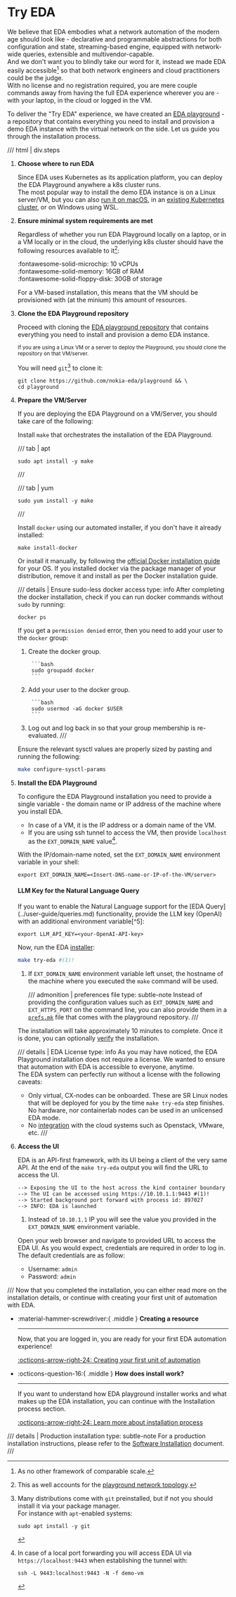 # Try EDA

We believe that EDA embodies what a network automation of the modern age should look like - declarative and programmable abstractions for both configuration and state, streaming-based engine, equipped with network-wide queries, extensible and multivendor-capable.  
And we don't want you to blindly take our word for it, instead we made EDA easily accessible[^1] so that both network engineers and cloud practitioners could be the judge.  
With no license and no registration required, you are mere couple commands away from having the full EDA experience wherever you are - with your laptop, in the cloud or logged in the VM.

To deliver the "Try EDA" experience, we have created an [EDA playground][playground-repo] - a repository that contains everything you need to install and provision a demo EDA instance with the virtual network on the side. Let us guide you through the installation process.

/// html | div.steps

1. **Choose where to run EDA**

    Since EDA uses Kubernetes as its application platform, you can deploy the EDA Playground anywhere a k8s cluster runs.  
    The most popular way to install the demo EDA instance is on a Linux server/VM, but you can also [run it on macOS](../software-install/non-production/macos.md), in an [existing Kubernetes cluster](../software-install/non-production/on-prem-cluster.md), or on Windows using WSL.

2. **Ensure minimal system requirements are met**

    Regardless of whether you run EDA Playground locally on a laptop, or in a VM locally or in the cloud, the underlying k8s cluster should have the following resources available to it[^2]:

    <!-- --8<-- [start:resources-reqs] -->
    :fontawesome-solid-microchip: 10 vCPUs  
    :fontawesome-solid-memory: 16GB of RAM  
    :fontawesome-solid-floppy-disk: 30GB of storage
    <!-- --8<-- [end:resources-reqs] -->

    For a VM-based installation, this means that the VM should be provisioned with (at the minium) this amount of resources.

3. **Clone the EDA Playground repository**

    Proceed with cloning the [EDA playground repository][playground-repo] that contains everything you need to install and provision a demo EDA instance.

    <small>If you are using a Linux VM or a server to deploy the Playground, you should clone the repository on that VM/server.</small>

    You will need `git`[^3] to clone it:

    <!-- --8<-- [start:pull-playground] -->
    ```shell
    git clone https://github.com/nokia-eda/playground && \
    cd playground
    ```
    <!-- --8<-- [end:pull-playground] -->

4. **Prepare the VM/Server**

    If you are deploying the EDA Playground on a VM/Server, you should take care of the following:

    Install `make` that orchestrates the installation of the EDA Playground.

    /// tab | apt

    ```shell
    sudo apt install -y make
    ```

    ///

    /// tab | yum

    ```shell
    sudo yum install -y make
    ```

    ///

    Install `docker` using our automated installer, if you don't have it already installed:

    ```shell
    make install-docker
    ```

    Or install it manually, by following the [official Docker installation guide](https://docs.docker.com/engine/install/) for your OS. If you installed docker via the package manager of your distribution, remove it and install as per the Docker installation guide.

    /// details | Ensure sudo-less docker access
        type: info
    After completing the docker installation, check if you can run docker commands without `sudo` by running:

    ```shell
    docker ps
    ```

    If you get a `permission denied` error, then you need to add your user to the `docker` group:

    1. Create the docker group.

            ```bash
            sudo groupadd docker
            ```

    2. Add your user to the docker group.

            ```bash
            sudo usermod -aG docker $USER
            ```

    3. Log out and log back in so that your group membership is re-evaluated.
    ///

    Ensure the relevant sysctl values are properly sized by pasting and running the following:

    ```bash
    make configure-sysctl-params
    ```

5. **Install the EDA Playground**

    To configure the EDA Playground installation you need to provide a single variable - the domain name or IP address of the machine where you install EDA.

    * In case of a VM, it is the IP address or a domain name of the VM.
    * If you are using ssh tunnel to access the VM, then provide `localhost` as the `EXT_DOMAIN_NAME` value[^4].

    With the IP/domain-name noted, set the `EXT_DOMAIN_NAME` environment variable in your shell:

    ```shell
    export EXT_DOMAIN_NAME=<Insert-DNS-name-or-IP-of-the-VM/server>
    ```

    <h4>LLM Key for the Natural Language Query</h4>
    If you want to enable the Natural Language support for the [EDA Query](../user-guide/queries.md) functionality, provide the LLM key (OpenAI) with an additional environment variable[^5]:

    ```shell
    export LLM_API_KEY=<your-OpenAI-API-key>
    ```

    Now, run the EDA [installer][makefile]:

    ```bash
    make try-eda #(1)!
    ```

    1. If `EXT_DOMAIN_NAME` environment variable left unset, the hostname of the machine where you executed the `make` command will be used.

        /// admonition | preferences file
            type: subtle-note
        Instead of providing the configuration values such as `EXT_DOMAIN_NAME` and `EXT_HTTPS_PORT` on the command line, you can also provide them in a [`prefs.mk`][prefs-file] file that comes with the playground repository.
        ///

    The installation will take approximately 10 minutes to complete. Once it is done, you can optionally [verify](verification.md) the installation.

    /// details | EDA License
        type: info
    As you may have noticed, the EDA Playground installation does not require a license. We wanted to ensure that automation with EDA is accessible to everyone, anytime.  
    The EDA system can perfectly run without a license with the following caveats:

    * Only virtual, CX-nodes can be onboarded. These are SR Linux nodes that will be deployed for you by the time `make try-eda` step finishes. No hardware, nor containerlab nodes can be used in an unlicensed EDA mode.
    * No [integration](../connect/cloud-connect.md) with the cloud systems such as Openstack, VMware, etc.
    ///

6. **Access the UI**

    EDA is an API-first framework, with its UI being a client of the very same API. At the end of the `make try-eda` output you will find the URL to access the UI.

    ```shell hl_lines="2"
    --> Exposing the UI to the host across the kind container boundary
    --> The UI can be accessed using https://10.10.1.1:9443 #(1)!
    --> Started background port forward with process id: 897027
    --> INFO: EDA is launched
    ```

    1. Instead of `10.10.1.1` IP you will see the value you provided in the `EXT_DOMAIN_NAME` environment variable.
  
    Open your web browser and navigate to provided URL to access the EDA UI. As you would expect, credentials are required in order to log in.
    The default credentials are as follow:

    * Username: `admin`  
    * Password: `admin`

///
Now that you completed the installation, you can either read more on the installation details, or continue with creating your first unit of automation with EDA.

<div class="grid cards" markdown>

* :material-hammer-screwdriver:{ .middle } **Creating a resource**

    ---

    Now, that you are logged in, you are ready for your first EDA automation experience!

    [:octicons-arrow-right-24: Creating your first unit of automation](units-of-automation.md)

* :octicons-question-16:{ .middle } **How does install work?**

    ---

    If you want to understand how EDA playground installer works and what makes up the EDA installation, you can continue with the Installation process section.

    [:octicons-arrow-right-24: Learn more about installation process](installation-process.md)

</div>

/// details | Production installation
    type: subtle-note
For a production installation instructions, please refer to the [Software Installation](../software-install/index.md) document.
///

[playground-repo]: https://github.com/nokia-eda/playground

[makefile]: https://github.com/nokia-eda/playground/blob/main/Makefile
[prefs-file]: https://github.com/nokia-eda/playground/blob/main/prefs.mk

[^1]: As no other framework of comparable scale.
[^2]: This as well accounts for the [playground network topology](virtual-network.md).
[^3]: Many distributions come with `git` preinstalled, but if not you should install it via your package manager.  
    For instance with `apt`-enabled systems:

    ```shell
    sudo apt install -y git
    ```

[^4]: In case of a local port forwarding you will access EDA UI via `https://localhost:9443` when establishing the tunnel with:

    ```shell
    ssh -L 9443:localhost:9443 -N -f demo-vm
    ```

[^5]: You can provide the LLM key after the installation as well.
